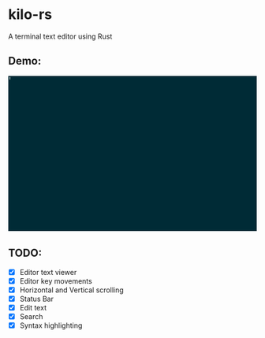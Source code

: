 # kilo-rs
A terminal text editor using Rust

## Demo:
<img src="demo.gif" alt="Kilo" width="1440"/>

## TODO:
- [x] Editor text viewer
- [x] Editor key movements
- [x] Horizontal and Vertical scrolling
- [x] Status Bar
- [x] Edit text
- [x] Search 
- [x] Syntax highlighting
